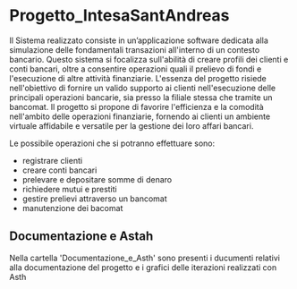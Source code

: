 # Progetto_IntesaSantAndreas
Il Sistema realizzato consiste in un’applicazione software dedicata alla simulazione delle fondamentali
transazioni all'interno di un contesto bancario. Questo sistema si focalizza sull'abilità di creare profili dei
clienti e conti bancari, oltre a consentire operazioni quali il prelievo di fondi e l'esecuzione di altre attività
finanziarie. L'essenza del progetto risiede nell'obiettivo di fornire un valido supporto ai clienti
nell'esecuzione delle principali operazioni bancarie, sia presso la filiale stessa che tramite un bancomat.
Il progetto si propone di favorire l'efficienza e la comodità nell'ambito delle operazioni finanziarie, fornendo
ai clienti un ambiente virtuale affidabile e versatile per la gestione dei loro affari bancari.

Le possibile operazioni che si potranno effettuare sono:
* registrare clienti
* creare conti bancari
* prelevare e depositare somme di denaro
* richiedere mutui e prestiti
* gestire prelievi attraverso un bancomat
* manutenzione dei bacomat

## Documentazione e Astah
Nella cartella 'Documentazione_e_Asth' sono presenti i ducumenti relativi alla documentazione del progetto e i grafici delle iterazioni realizzati con Asth
